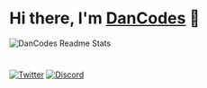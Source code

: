 # Hi there, I'm [DanCodes](https://dancodes.online) 👋

<picture>
  <source media="(prefers-color-scheme: dark)" srcset="https://github-stats.dancodes.online/?username=dan-online&show_icons=true&include_all_commits=true&count_private=true&theme=dark">
  <source media="(prefers-color-scheme: light)" srcset="https://github-stats.dancodes.online/?username=dan-online&show_icons=true&include_all_commits=true&count_private=true&theme=light">
  <img alt="DanCodes Readme Stats" src="https://github-stats.dancodes.online/?username=dan-online&show_icons=true&include_all_commits=true&count_private=true&theme=light">
</picture>

<!-- ![DanCodes Readme Stats](https://github-readme-stats-dan-online.vercel.app/api?username=dan-online&show_icons=true&include_all_commits=true&count_private=true&theme=dark) -->
<!-- ![DanCodes Readme Stats](https://github-readme-stats-dan-online.vercel.app/api?username=dan-online&show_icons=true&include_all_commits=true&count_private=true&theme=dark#gh-dark-mode-only) -->
<!-- ![DanCodes Readme Stats](https://github-readme-stats-dan-online.vercel.app/api?username=dan-online&show_icons=true&include_all_commits=true&count_private=true&theme=light#gh-light-mode-only) -->
#

[![Twitter](https://img.shields.io/badge/twitter-%231DA1F2.svg?style=for-the-badge&logo=twitter&logoColor=white)](https://api.dancodes.online/api/v2/link/twitter)
[![Discord](https://img.shields.io/badge/discord-%23738ADB.svg?style=for-the-badge&logo=discord&logoColor=white)](https://api.dancodes.online/api/v2/link/discord)

